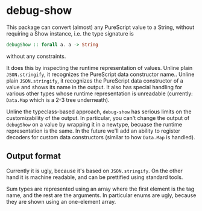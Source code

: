 # debug-show

This package can convert (almost) any PureScript value to a String, without
requiring a Show instance, i.e. the type signature is

```purescript
debugShow :: forall a. a -> String
```

without any constraints.

It does this by inspecting the runtime representation of values. Unline plain
`JSON.stringify`, it recognizes the PureScript data constructor name.. Unline
plain `JSON.stringify`, it recognizes the PureScript data constructor of a
value and shows its name in the output. It also has special handling for various other types whose runtime representation is unreadable (currently: `Data.Map` which is a 2-3 tree underneath).

Unline the typeclass-based approach, `debug-show` has serious limits on the customizability of the output. In particular, you can't change the output of `debugShow` on a value by wrapping it in a newtype, becuase the runtime representation is the same.
In the future we'll add an ability to register decoders for custom data constructors (similar to how `Data.Map` is handled).

## Output format

Currently it is ugly, because it's based on `JSON.stringify`. On the other hand it is machine readable, and can be prettified using standard tools.

Sum types are represented using an array where the first element is the tag name, and the rest are the arguments.
In particular enums are ugly, because they are shown using an one-element array.
